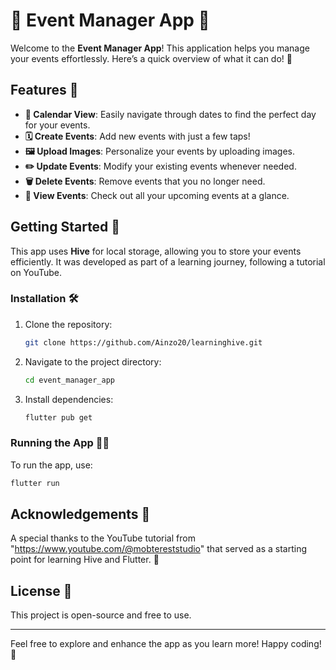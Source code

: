 # 🎉 Event Manager App 🎉

Welcome to the **Event Manager App**! This application helps you manage your events effortlessly. Here’s a quick overview of what it can do! 🚀

## Features 🌟

- **📅 Calendar View**: Easily navigate through dates to find the perfect day for your events.
- **🗓️ Create Events**: Add new events with just a few taps!
- **🖼️ Upload Images**: Personalize your events by uploading images.
- **✏️ Update Events**: Modify your existing events whenever needed.
- **🗑️ Delete Events**: Remove events that you no longer need.
- **📖 View Events**: Check out all your upcoming events at a glance.

## Getting Started 🚀

This app uses **Hive** for local storage, allowing you to store your events efficiently. It was developed as part of a learning journey, following a tutorial on YouTube.

### Installation 🛠️

1. Clone the repository:
   ```bash
   git clone https://github.com/Ainzo20/learninghive.git
   ```
2. Navigate to the project directory:
   ```bash
   cd event_manager_app
   ```
3. Install dependencies:
   ```bash
   flutter pub get
   ```

### Running the App 🏃‍♂️

To run the app, use:
```bash
flutter run
```

## Acknowledgements 🙏

A special thanks to the YouTube tutorial from "https://www.youtube.com/@mobtereststudio" that served as a starting point for learning Hive and Flutter. 🌈

## License 📜

This project is open-source and free to use.

---

Feel free to explore and enhance the app as you learn more! Happy coding! 🎈

